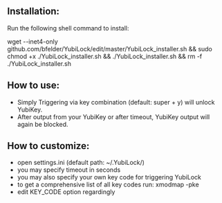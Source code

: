## Installation:
Run the following shell command to install:

wget --inet4-only  github.com/bfelder/YubiLock/edit/master/YubiLock_installer.sh 
&& sudo chmod +x ./YubiLock_installer.sh
&& ./YubiLock_installer.sh
&& rm -f ./YubiLock_installer.sh


## How to use:
- Simply Triggering via key combination (default: super + y) will unlock YubiKey.
- After output from your YubiKey or after timeout, YubiKey output will again be blocked.

## How to customize:
- open settings.ini (default path: ~/.YubiLock/)
- you may specify timeout in seconds
- you may also specify your own key code for triggering YubiLock
- to get a comprehensive list of all key codes run: xmodmap -pke
- edit KEY_CODE option regardingly
